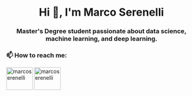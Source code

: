 <h1 align="center">Hi 👋, I'm Marco Serenelli</h1>
<h3 align="center">Master's Degree student passionate about data science, machine learning, and deep learning.</h3>

<h3 align="left">📫 How to reach me: </h3>
<p align="left">
<a href="https://linkedin.com/in/marco-serenelli" target="blank"><img align="center" src="https://www.svgrepo.com/show/448234/linkedin.svg" alt="marcoserenelli" height="60" width="70" /></a>
<a href="mailto:marco.serenelli00@gmail.com" target="blank"><img align="center" src="https://www.svgrepo.com/show/452057/mail.svg" alt="marcoserenelli" height="60" width="70" /></a>
</p>
